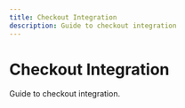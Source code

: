 ```yaml
---
title: Checkout Integration
description: Guide to checkout integration
---
```


# Checkout Integration

Guide to checkout integration.
